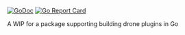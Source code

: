 [![GoDoc](https://godoc.org/github.com/drone-plug/drone-plugins-go/plug?status.svg)](https://godoc.org/github.com/drone-plug/drone-plugins-go/plug) [![Go Report Card](https://goreportcard.com/badge/github.com/drone-plug/drone-plugins-go)](https://goreportcard.com/report/github.com/drone-plug/drone-plugins-go)

A WIP for a package supporting building drone plugins in Go

